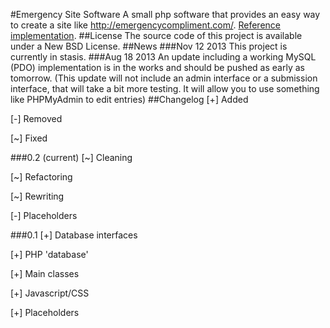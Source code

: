 #Emergency Site Software
A small php software that provides an easy way to create a site like http://emergencycompliment.com/.
[Reference implementation](http://emergencysitesoftware.com/).
##License
The source code of this project is available under a New BSD License.
##News
###Nov 12 2013
This project is currently in stasis.
###Aug 18 2013
An update including a working MySQL (PDO) implementation is in the works and should be
pushed as early as tomorrow. (This update will not include an admin interface or a
submission interface, that will take a bit more testing. It will allow you to use
something like PHPMyAdmin to edit entries)
##Changelog
[+] Added

[-] Removed

[~] Fixed

###0.2 (current)
[~] Cleaning

[~] Refactoring

[~] Rewriting

[-] Placeholders

###0.1
[+] Database interfaces

[+] PHP 'database'

[+] Main classes

[+] Javascript/CSS

[+] Placeholders
